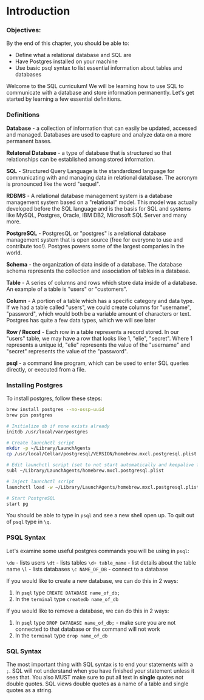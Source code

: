 # Introduction

### Objectives:

By the end of this chapter, you should be able to:

- Define what a relational database and SQL are
- Have Postgres installed on your machine
- Use basic psql syntax to list essential information about tables and databases

Welcome to the SQL curriculum! We will be learning how to use SQL to communicate with a database and store information permanently.  Let's get started by learning a few essential definitions.

### Definitions

**Database** - a collection of information that can easily be updated, accessed and managed. Databases are used to capture and analyze data on a more permanent bases.

**Relatonal Database** - a type of database that is structured so that relationships can be established among stored information. 

**SQL** - Structured Query Language is the standardized language for communicating with and managing data in relational database. The acronym is pronounced like the word "sequel".

**RDBMS** - A relational database management system is a database management system based on a "relational" model. This model was actually developed before the SQL language and is the basis for SQL and systems like MySQL, Postgres, Oracle, IBM DB2, Microsoft SQL Server and many more.

**PostgreSQL** - PostgresQL or "postgres" is a relational database management system that is open source (free for everyone to use and contribute too!). Postgres powers some of the largest companies in the world.

**Schema** - the organization of data inside of a database. The database schema represents the collection and association of tables in a database.

**Table** - A series of columns and rows which store data inside of a database. An example of a table is "users" or "customers".

**Column** - A portion of a table which has a specific category and data type. If we had a table called "users", we could create columns for "username", "password", which would both be a variable amount of characters or text. Postgres has quite a few data types, which we will see later

**Row / Record** - Each row in a table represents a record stored. In our "users" table, we may have a row that looks like 1, "elie", "secret". Where 1 represents a unique id, "elie" represents the value of the "username" and "secret" represents the value of the "password".

**psql** - a command line program, which can be used to enter SQL queries directly, or executed from a file.

### Installing Postgres

To install postgres, follow these steps:

```sh
brew install postgres --no-ossp-uuid
brew pin postgres

# Initialize db if none exists already
initdb /usr/local/var/postgres

# Create launchctl script
mkdir -p ~/Library/LaunchAgents
cp /usr/local/Cellar/postgresql/VERSION/homebrew.mxcl.postgresql.plist ~/Library/LaunchAgents/

# Edit launchctl script (set to not start automatically and keepalive false)
subl ~/Library/LaunchAgents/homebrew.mxcl.postgresql.plist

# Inject launchctl script
launchctl load -w ~/Library/LaunchAgents/homebrew.mxcl.postgresql.plist

# Start PostgreSQL
start pg
```

You should be able to type in `psql` and see a new shell open up. To quit out of `psql` type in `\q`.

### PSQL Syntax

Let's examine some useful postgres commands you will be using in `psql`:

`\du` - lists users
`\dt` - lists tables
`\d+ table_name` - list details about the table name
`\l` - lists databases
`\c NAME_OF_DB` - connect to a database

If you would like to create a new database, we can do this in 2 ways:

1. In `psql` type `CREATE DATABASE name_of_db;`
2. In the `terminal` type `createdb name_of_db`

If you would like to remove a database, we can do this in 2 ways:

1. In `psql` type `DROP DATABASE name_of_db;` - make sure you are not connected to that database or the command will not work
2. In the `terminal` type `drop name_of_db`

### SQL Syntax

The most important thing with SQL syntax is to end your statements with a `;`. SQL will not understand when you have finished your statement unless it sees that. You also MUST make sure to put all text in **single** quotes not double quotes. SQL views double quotes as a name of a table and single quotes as a string.







